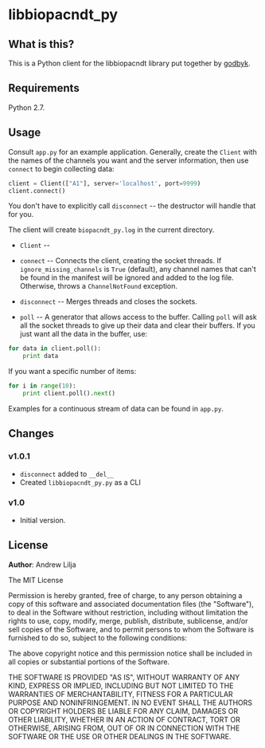 libbiopacndt_py
===============

What is this?
-------------
This is a Python client for the libbiopacndt library put together by [godbyk](https://github.com/godbyk).

Requirements
------------
Python 2.7.

Usage
-----
Consult ``app.py`` for an example application. Generally, create the ``Client`` with the names of the channels you want and the server information, then use ``connect`` to begin collecting data:

```python
client = Client(["A1"], server='localhost', port=9999)
client.connect()
```

You don't have to explicitly call ``disconnect`` -- the destructor will handle that for you.

The client will create `biopacndt_py.log` in the current directory.

* `Client` --

* `connect` -- Connects the client, creating the socket threads. If `ignore_missing_channels` is `True` (default), any channel names that can't be found in the manifest will be ignored and added to the log file. Otherwise, throws a `ChannelNotFound` exception.

* `disconnect` -- Merges threads and closes the sockets.

* `poll` -- A generator that allows access to the buffer. Calling `poll` will ask all the socket threads to give up their data and clear their buffers. If you just want all the data in the buffer, use:

```python
for data in client.poll():
	print data
```

If you want a specific number of items:

```python
for i in range(10):
	print client.poll().next()
```

Examples for a continuous stream of data can be found in ``app.py``.

Changes
-------
### v1.0.1

* ``disconnect`` added to ``__del__``
* Created ``libbiopacndt_py.py`` as a CLI

### v1.0

* Initial version.

License
-------
**Author**: Andrew Lilja

The MIT License

Permission is hereby granted, free of charge, to any person obtaining a copy
of this software and associated documentation files (the "Software"), to deal
in the Software without restriction, including without limitation the rights
to use, copy, modify, merge, publish, distribute, sublicense, and/or sell
copies of the Software, and to permit persons to whom the Software is
furnished to do so, subject to the following conditions:

The above copyright notice and this permission notice shall be included in
all copies or substantial portions of the Software.

THE SOFTWARE IS PROVIDED "AS IS", WITHOUT WARRANTY OF ANY KIND, EXPRESS OR
IMPLIED, INCLUDING BUT NOT LIMITED TO THE WARRANTIES OF MERCHANTABILITY,
FITNESS FOR A PARTICULAR PURPOSE AND NONINFRINGEMENT. IN NO EVENT SHALL THE
AUTHORS OR COPYRIGHT HOLDERS BE LIABLE FOR ANY CLAIM, DAMAGES OR OTHER
LIABILITY, WHETHER IN AN ACTION OF CONTRACT, TORT OR OTHERWISE, ARISING FROM,
OUT OF OR IN CONNECTION WITH THE SOFTWARE OR THE USE OR OTHER DEALINGS IN
THE SOFTWARE.
